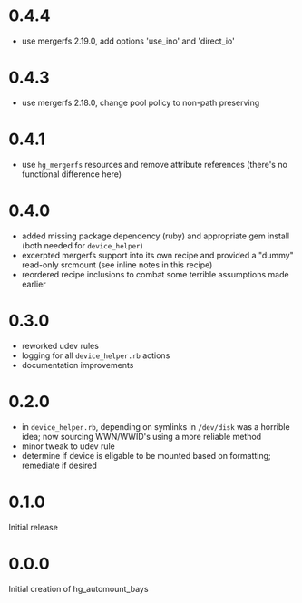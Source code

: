 # 0.4.4
- use mergerfs 2.19.0, add options 'use_ino' and 'direct_io'

# 0.4.3
- use mergerfs 2.18.0, change pool policy to non-path preserving

# 0.4.1
- use `hg_mergerfs` resources and remove attribute references (there's no functional difference here)

# 0.4.0
- added missing package dependency (ruby) and appropriate gem install (both needed for `device_helper`)
- excerpted mergerfs support into its own recipe and provided a "dummy" read-only srcmount (see inline notes in this recipe)
- reordered recipe inclusions to combat some terrible assumptions made earlier

# 0.3.0
- reworked udev rules
- logging for all `device_helper.rb` actions
- documentation improvements

# 0.2.0
- in `device_helper.rb`, depending on symlinks in `/dev/disk` was a horrible idea; now sourcing WWN/WWID's using a more reliable method
- minor tweak to udev rule
- determine if device is eligable to be mounted based on formatting; remediate if desired

# 0.1.0
Initial release

# 0.0.0

Initial creation of hg_automount_bays
